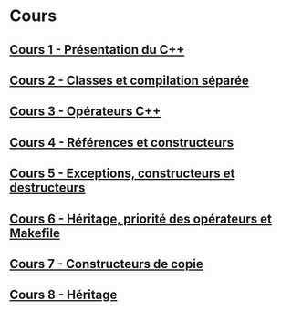 # Cours

## [Cours 1 - Présentation du C++](./2022.09.09%20-%20Cours%201.md)

## [Cours 2 - Classes et compilation séparée](./2022.09.16%20-%20Cours%202.md)

## [Cours 3 - Opérateurs C++](./2022.09.23%20-%20Cours%203.md)

## [Cours 4 - Références et constructeurs](./2022.09.30%20-%20Cours%204.md)

## [Cours 5 - Exceptions, constructeurs et destructeurs](./2022.10.07%20-%20Cours%205.md)

## [Cours 6 - Héritage, priorité des opérateurs et Makefile](./2022.10.14%20-%20Cours%206.md)

## [Cours 7 - Constructeurs de copie](./2022.10.28%20-%20Cours%207.md)

## [Cours 8 - Héritage](./2022.11.18%20-%20Cours%208.md)